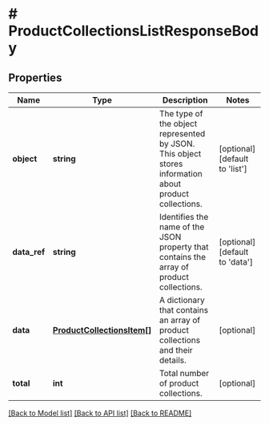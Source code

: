 # # ProductCollectionsListResponseBody

## Properties

Name | Type | Description | Notes
------------ | ------------- | ------------- | -------------
**object** | **string** | The type of the object represented by JSON. This object stores information about product collections. | [optional] [default to 'list']
**data_ref** | **string** | Identifies the name of the JSON property that contains the array of product collections. | [optional] [default to 'data']
**data** | [**ProductCollectionsItem[]**](ProductCollectionsItem.md) | A dictionary that contains an array of product collections and their details. | [optional]
**total** | **int** | Total number of product collections. | [optional]

[[Back to Model list]](../../README.md#models) [[Back to API list]](../../README.md#endpoints) [[Back to README]](../../README.md)
